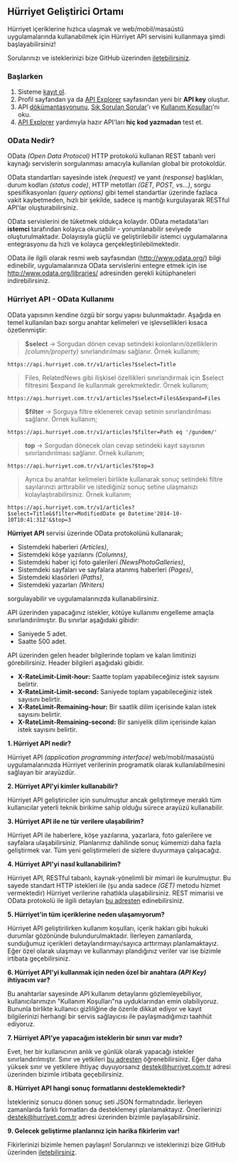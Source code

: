 ## Hürriyet Geliştirici Ortamı

Hürriyet içeriklerine hızlıca ulaşmak ve web/mobil/masaüstü uygulamalarında kullanabilmek için Hürriyet API servisini kullanmaya şimdi başlayabilirsiniz!

Sorularınızı ve isteklerinizi bize GitHub üzerinden [iletebilirsiniz](https://github.com/hurriyet/developers.hurriyet.com.tr/issues).

### Başlarken

 1. Sisteme [kayıt ol](https://developers.hurriyet.com.tr/developers/new).
 2. Profil sayfandan ya da [API Explorer](https://developers.hurriyet.com.tr/api-explorer/hurriyet-developers-api/versions/1.0/) sayfasından yeni bir **API key** oluştur.
 3. API [dökümantasyonunu](https://developers.hurriyet.com.tr/docs/versions/1.0), [Sık Sorulan Sorular](https://developers.hurriyet.com.tr/docs/versions/1.0/sik-sorulan-sorular-sss)'ı ve [Kullanım Koşulları](https://developers.hurriyet.com.tr/docs/versions/1.0/kullanim-kosullari)'nı oku.
 4. [API Explorer](https://developers.hurriyet.com.tr/api-explorer/hurriyet-developers-api/versions/1.0/) yardımıyla hazır API'ları **hiç kod yazmadan** test et.

### OData Nedir?
OData _(Open Data Protocol)_ HTTP protokolü kullanan REST tabanlı veri kaynağı servislerin sorgulanması amacıyla kullanılan global bir protokoldür.

OData standartları sayesinde istek _(request)_ ve yanıt _(response)_ başlıkları, durum kodları _(status code)_, HTTP metotları _(GET, POST, vs...)_, sorgu spesifikasyonları _(query options)_ gibi temel standartlar üzerinde fazlaca vakit kaybetmeden, hızlı bir şekilde, sadece iş mantığı kurgulayarak RESTful API'lar oluşturabilirsiniz.

OData servislerini de tüketmek oldukça kolaydır. OData metadata'ları **istemci** tarafından kolayca okunabilir - yorumlanabilir seviyede oluşturulmaktadır. Dolayısıyla güçlü ve geliştirilebilir istemci uygulamalarına entegrasyonu da hızlı ve kolayca gerçekleştirilebilmektedir.

OData ile ilgili olarak resmi web sayfasından (http://www.odata.org/) bilgi edinebilir, uygulamalarınıza OData servislerini entegre etmek için ise http://www.odata.org/libraries/ adresinden gerekli kütüphaneleri indirebilirsiniz.

### Hürriyet API - OData Kullanımı

OData yapısının kendine özgü bir sorgu yapısı bulunmaktadır. Aşağıda en temel kullanılan bazı sorgu anahtar kelimeleri ve işlevsellikleri kısaca özetlenmiştir:

> **$select** -> Sorgudan dönen cevap setindeki kolonların/özelliklerin _(column/property)_ sınırlandırılması sağlanır. Örnek kullanım;
```
https://api.hurriyet.com.tr/v1/articles?$select=Title
```
> Files, RelatedNews gibi ilişkisel özellikleri sınırlandırmak için $select filtresini $expand ile kullanmak gerekmektedir. Örnek kullanım;
```
https://api.hurriyet.com.tr/v1/articles?$select=Files&$expand=Files
```
> **$filter** -> Sorguya filtre eklenerek cevap setinin sınırlandırılması sağlanır. Örnek kullanım;
```
https://api.hurriyet.com.tr/v1/articles?$filter=Path eq '/gundem/'
```

> **top** -> Sorgudan dönecek olan cevap setindeki kayıt sayısının sınırlandırılması sağlanır. Örnek kullanım;
```
https://api.hurriyet.com.tr/v1/articles?$top=3
```

> Ayrıca bu anahtar kelimeleri birlikte kullanarak sonuç setindeki filtre sayılarınızı arttırabilir ve istediğiniz sonuç setine ulaşmanızı kolaylaştırabilirsiniz. Örnek kullanım;
```
https://api.hurriyet.com.tr/v1/articles?$select=Title&$filter=ModifiedDate ge Datetime'2014-10-10T10:41:31Z'&$top=3
```

**Hürriyet API** servisi üzerinde OData protokolünü kullanarak;
  * Sistemdeki haberleri _(Articles)_,
  * Sistemdeki köşe yazılarını _(Columns)_,
  * Sistemdeki haber içi foto galerileri _(NewsPhotoGalleries)_,
  * Sistemdeki sayfaları ve sayfalara atanmış haberleri _(Pages)_,
  * Sistemdeki klasörleri _(Paths)_,
  * Sistemdeki yazarları _(Writers)_

sorgulayabilir ve uygulamalarınızda kullanabilirsiniz.

API üzerinden yapacağınız istekler, kötüye kullanımı engelleme amaçla sınırlandırılmıştır. Bu sınırlar aşağıdaki gibidir:
 * Saniyede 5 adet.
 * Saatte 500 adet.

API üzerinden gelen header bilgilerinde toplam ve kalan limitinizi görebilirsiniz. Header bilgileri aşağıdaki gibidir.
 * **X-RateLimit-Limit-hour:** Saatte toplam yapabileceğiniz istek sayısını belirtir.
 * **X-RateLimit-Limit-second:** Saniyede toplam yapabileceğiniz istek sayısını belirtir.
 * **X-RateLimit-Remaining-hour:** Bir saatlik dilim içerisinde kalan istek sayısını belirtir.
 * **X-RateLimit-Remaining-second:** Bir saniyelik dilim içerisinde kalan istek sayısını belirtir.

**1. Hürriyet API nedir?**

Hürriyet API _(application programming interface)_ web/mobil/masaüstü uygulamalarınızda Hürriyet verilerinin programatik olarak kullanılabilmesini sağlayan bir arayüzdür.

**2. Hürriyet API'yi kimler kullanabilir?**

Hürriyet API geliştiriciler için sunulmuştur ancak geliştirmeye meraklı tüm kullanıcılar yeterli teknik birikime sahip olduğu sürece arayüzü kullanabilir.

**3. Hürriyet API ile ne tür verilere ulaşabilirim?**

Hürriyet API ile haberlere, köşe yazılarına, yazarlara, foto galerilere ve sayfalara ulaşabilirsiniz. Planlarımız dahilinde sonuç kümemizi daha fazla geliştirmek var. Tüm yeni geliştirmeleri de sizlere duyurmaya çalışacağız.

**4. Hürriyet API'yi nasıl kullanabilirim?**

  Hürriyet API, RESTful tabanlı, kaynak-yönelimli bir mimari ile kurulmuştur. Bu sayede standart HTTP istekleri ile (şu anda sadece _(GET)_ metodu hizmet vermektedir) Hürriyet verilerine rahatlıkla ulaşabilirsiniz. REST mimarisi ve OData protokolü ile ilgili detayları [bu adresten](https://developers.hurriyet.com.tr/docs/versions/1.0/odata-hakkinda) edinebilirsiniz.

**5. Hürriyet'in tüm içeriklerine neden ulaşamıyorum?**

Hürriyet API geliştirilirken kullanım koşulları, içerik hakları gibi hukuki durumlar gözönünde bulundurulmaktadır. İlerleyen zamanlarda, sunduğumuz içerikleri detaylandırmayı/sayıca arttırmayı planlamaktayız. Eğer özel olarak ulaşmayı ve kullanmayı plandığınız veriler var ise bizimle irtibata geçebilirsiniz.

**6. Hürriyet API'yi kullanmak için neden özel bir anahtara _(API Key)_ ihtiyacım var?**

Bu anahtarlar sayesinde API kullanım detaylarını gözlemleyebiliyor, kullanıcılarımızın "Kullanım Koşulları"na uyduklarından emin olabiliyoruz. Bununla birlikte kullanıcı gizliliğine de özenle dikkat ediyor ve kayıt bilgilerinizi herhangi bir servis sağlayıcısı ile paylaşmadığımızı taahhüt ediyoruz.

**7. Hürriyet API'ye yapacağım isteklerin bir sınırı var mıdır?**

Evet, her bir kullanıcının anlık ve günlük olarak yapacağı istekler sınırlandırılmıştır. Sınır ve yetkileri [bu adresten](https://developers.hurriyet.com.tr/docs/versions/1.0/istek-sinirlari) öğrenebilirsiniz. Eğer daha yüksek sınır ve yetkilere ihtiyaç duyuyorsanız <destek@hurriyet.com.tr> adresi üzerinden bizimle irtibata geçebilirsiniz.

**8. Hürriyet API hangi sonuç formatlarını desteklemektedir?**

İstekleriniz sonucu dönen sonuç seti JSON formatındadır. İlerleyen zamanlarda farklı formatları da desteklemeyi planlamaktayız. Önerilerinizi <destek@hurriyet.com.tr> adresi üzerinden bizimle paylaşabilirsiniz.

**9. Gelecek geliştirme planlarınız için harika fikirlerim var!**

Fikirlerinizi bizimle hemen paylaşın! Sorularınızı ve isteklerinizi bize GitHub üzerinden [iletebilirsiniz](https://github.com/hurriyet/developers.hurriyet.com.tr/issues).
